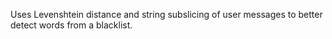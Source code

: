 Uses Levenshtein distance and string subslicing of user messages to better detect words from a blacklist.

